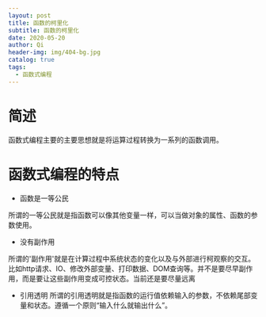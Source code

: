 ```yaml
---
layout: post
title: 函数的柯里化
subtitle: 函数的柯里化
date: 2020-05-20
author: Qi
header-img: img/404-bg.jpg
catalog: true
tags:
  - 函数式编程
---
```


# 简述
函数式编程主要的主要思想就是将运算过程转换为一系列的函数调用。
# 函数式编程的特点

- 函数是一等公民

所谓的一等公民就是指函数可以像其他变量一样，可以当做对象的属性、函数的参数使用。

- 没有副作用

所谓的'副作用'就是在计算过程中系统状态的变化以及与外部进行柯观察的交互。比如http请求、IO、修改外部变量、打印数据、DOM查询等。并不是要尽早副作用，而是要让这些副作用变成可控状态。当前还是要尽量远离

- 引用透明 
所谓的引用透明就是指函数的运行值依赖输入的参数，不依赖尾部变量和状态。遵循一个原则“输入什么就输出什么”。



